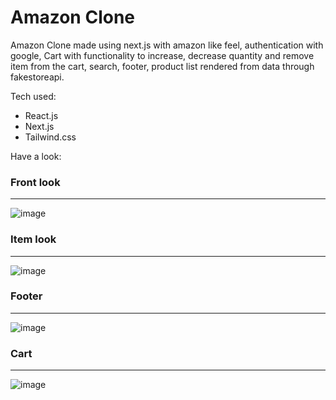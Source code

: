 
# Amazon Clone

Amazon Clone made using next.js with amazon like feel, authentication with google, Cart with functionality to increase, decrease quantity and remove item from the cart, search, footer, product list rendered from data through fakestoreapi.

Tech used:
- React.js
- Next.js
- Tailwind.css

Have a look:

### Front look
---
![image](https://user-images.githubusercontent.com/54992097/123678905-871bb000-d864-11eb-9ba7-4e1d6886539a.png)

### Item look
---
![image](https://user-images.githubusercontent.com/54992097/123679022-a74b6f00-d864-11eb-8d9a-36ec97249fe5.png)

### Footer 
---
![image](https://user-images.githubusercontent.com/54992097/123679162-d235c300-d864-11eb-9383-3d0b4fab56c2.png)


### Cart
---
![image](https://user-images.githubusercontent.com/54992097/123679350-07daac00-d865-11eb-9d78-84b12efa7ed7.png)
